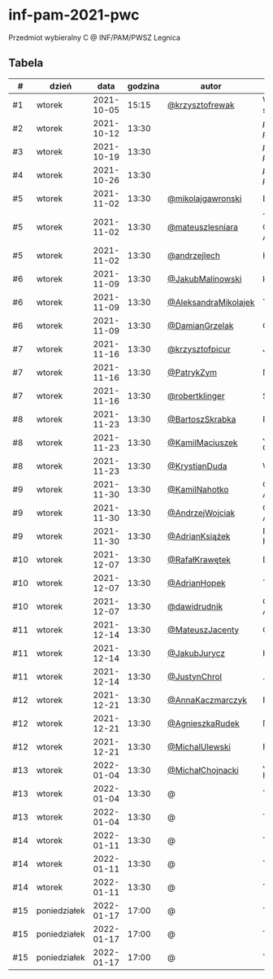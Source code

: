 # inf-pam-2021-pwc
Przedmiot wybieralny C @ INF/PAM/PWSZ Legnica

## Tabela
| # | dzień | data | godzina | autor | prezentacja |
| --- | --- | --- | --- | --- | --- |
| #1 | wtorek | 2021-10-05 | 15:15 | [@krzysztofrewak](https://github.com/krzysztofrewak) | Wstęp do seminarium |
| #2 | wtorek | 2021-10-12 | 13:30 | | *przygotowanie prezentacji* |
| #3 | wtorek | 2021-10-19 | 13:30 | | *przygotowanie prezentacji* |
| #4 | wtorek | 2021-10-26 | 13:30 | | *przygotowanie prezentacji* |
| #5 | wtorek | 2021-11-02 | 13:30 | [@mikolajgawronski](https://github.com/mikolajgawronski) | Elasticsearch |
| #5 | wtorek | 2021-11-02 | 13:30 | [@mateuszlesniara](https://github.com/Overnerfed) | The Composable Architecture |
| #5 | wtorek | 2021-11-02 | 13:30 | [@andrzejlech](https://github.com/AndrzejLech) | Kasspresso |
| #6 | wtorek | 2021-11-09 | 13:30 | [@JakubMalinowski](https://github.com/not-raspy) | kryptowaluty |
| #6 | wtorek | 2021-11-09 | 13:30 | [@AleksandraMikolajek](https://github.com/Ola-M) | TypeScript |
| #6 | wtorek | 2021-11-09 | 13:30 | [@DamianGrzelak](https://github.com/lolsky) | GraphQL |
| #7 | wtorek | 2021-11-16 | 13:30 | [@krzysztofpicur](https://github.com/mightykit) | Jenkins  |
| #7 | wtorek | 2021-11-16 | 13:30 | [@PatrykZym](https://github.com/rewe999) | Mikroserwisy |
| #7 | wtorek | 2021-11-16 | 13:30 | [@robertklinger](https://github.com/Eater0) | SEO |
| #8 | wtorek | 2021-11-23 | 13:30 | [@BartoszSkrabka](https://github.com/Skrabka98) | Redux |
| #8 | wtorek | 2021-11-23 | 13:30 | [@KamilMaciuszek](https://github.com/KamilMaciuszek) | Jetpack Compose |
| #8 | wtorek | 2021-11-23 | 13:30 | [@KrystianDuda](https://github.com/Bon3z) | WebAssembly |
| #9 | wtorek | 2021-11-30 | 13:30 | [@KamilNahotko](https://github.com/kamilnahotko) | Google Places API |
| #9 | wtorek | 2021-11-30 | 13:30 | [@AndrzejWojciak](https://github.com/andrzejwojciak) | Clean Architecture |
| #9 | wtorek | 2021-11-30 | 13:30 | [@AdrianKsiążek](https://github.com/azeksi) | React Hook Form |
| #10 | wtorek | 2021-12-07 | 13:30 | [@RafałKrawętek](https://github.com/rafalkrawetek) | Drukarki 3D |
| #10 | wtorek | 2021-12-07 | 13:30 | [@AdrianHopek](https://github.com/Baakoma) | Tailwind CSS |
| #10 | wtorek | 2021-12-07 | 13:30 | [@dawidrudnik](https://github.com/dawidrudnik) | GitHub Actions |
| #11 | wtorek | 2021-12-14 | 13:30 | [@MateuszJacenty](https://github.com/Huszan) | Captcha |
| #11 | wtorek | 2021-12-14 | 13:30 | [@JakubJurycz](https://github.com/PythSomeone) | Heroku |
| #11 | wtorek | 2021-12-14 | 13:30 | [@JustynChrol](https://github.com/Justyn-98) | .NET |
| #12 | wtorek | 2021-12-21 | 13:30 | [@AnnaKaczmarczyk](https://github.com/annakaczmarczyk) | Flutter |
| #12 | wtorek | 2021-12-21 | 13:30 | [@AgnieszkaRudek](https://github.com/Blusia) | Makiety UX/UI |
| #12 | wtorek | 2021-12-21 | 13:30 | [@MichalUlewski](https://github.com/Trefluuu) | Firebase |
| #13 | wtorek | 2022-01-04 | 13:30 | [@MichałChojnacki](https://github.com/MichalChojnacki450) | Jak działają Hakerzy |
| #13 | wtorek | 2022-01-04 | 13:30 | @ | TBA |
| #13 | wtorek | 2022-01-04 | 13:30 | @ | TBA |
| #14 | wtorek | 2022-01-11 | 13:30 | @ | TBA |
| #14 | wtorek | 2022-01-11 | 13:30 | @ | TBA |
| #14 | wtorek | 2022-01-11 | 13:30 | @ | TBA |
| #15 | poniedziałek | 2022-01-17 | 17:00 | @ | TBA |
| #15 | poniedziałek | 2022-01-17 | 17:00 | @ | TBA |
| #15 | poniedziałek | 2022-01-17 | 17:00 | @ | TBA |
